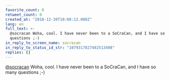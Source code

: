 ```yaml
---
favorite_count: 0
retweet_count: 0
created_at: "2018-12-30T10:08:12.000Z"
lang: en
full_text: >-
  @socracan Woha, cool. I have never been to a SoCraCan, and I have so many
  questions ;-)
in_reply_to_screen_name: socracan
in_reply_to_status_id_str: "1079317827482513408"
replies: []
---
```


[@socracan](https://twitter.com/socracan) Woha, cool. I have never been to a
SoCraCan, and I have so many questions ;-)
